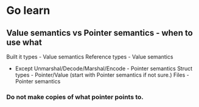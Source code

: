 # Go learn

## Value semantics vs Pointer semantics - when to use what
Built it types - Value semantics
Reference types - Value semantics
  - Except Unmarshal/Decode/Marshal/Encode - Pointer semantics
Struct types - Pointer/Value (start with Pointer semantics if not sure.)
Files - Pointer semantics
### Do not make copies of what pointer points to.
